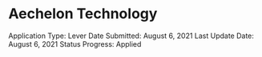 # Aechelon Technology

Application Type: Lever
Date Submitted: August 6, 2021
Last Update Date: August 6, 2021
Status Progress: Applied